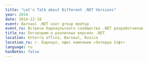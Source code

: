 ```yaml
---
title: "Let's Talk about Different .NET Versions"
year: 2014
date: 2014-12-18
event: Barnaul .NET user group meetup
event_ru: Встреча барнаульского сообщества .NET разработчиков
title_ru: Поговорим о различных версиях .NET
location: Enterra office, Barnaul, Russia
location_ru: г. Барнаул, офис компании «Энтерра Софт»
language: ru
hasNotes: false
---
```

